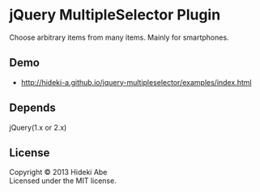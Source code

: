 jQuery MultipleSelector Plugin
=========================

Choose arbitrary items from many items. Mainly for smartphones.

Demo
----

* http://hideki-a.github.io/jquery-multipleselector/examples/index.html

Depends
-------

jQuery(1.x or 2.x)

License
-------

Copyright © 2013 Hideki Abe  
Licensed under the MIT license.